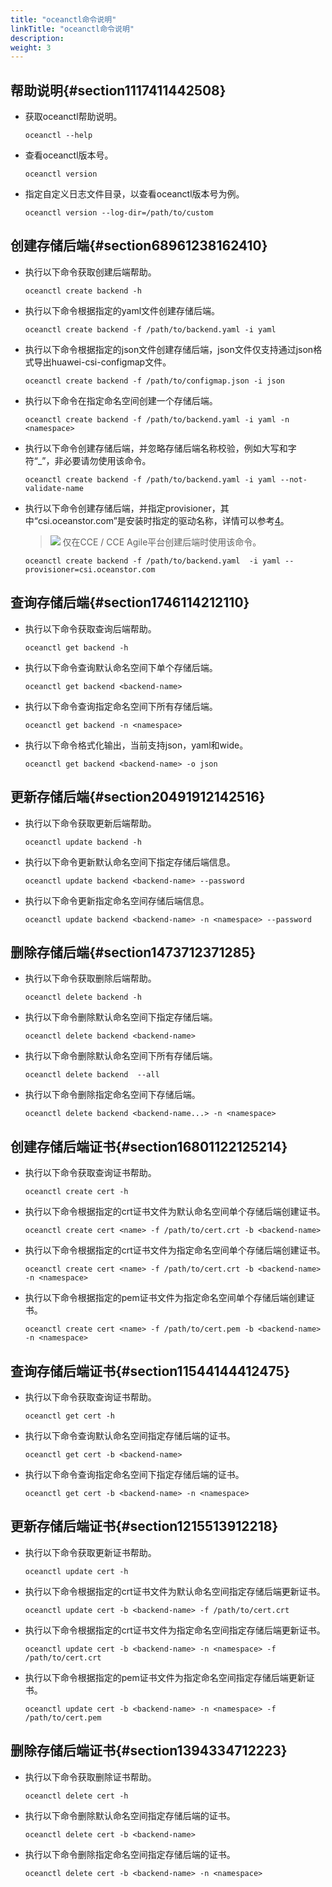 ```yaml
---
title: "oceanctl命令说明"
linkTitle: "oceanctl命令说明"
description: 
weight: 3
---
```


## 帮助说明{#section1117411442508}

-   获取oceanctl帮助说明。

    ```
    oceanctl --help
    ```

-   查看oceanctl版本号。

    ```
    oceanctl version
    ```

-   指定自定义日志文件目录，以查看oceanctl版本号为例。

    ```
    oceanctl version --log-dir=/path/to/custom
    ```

## 创建存储后端{#section68961238162410}

-   执行以下命令获取创建后端帮助。

    ```
    oceanctl create backend -h
    ```

-   执行以下命令根据指定的yaml文件创建存储后端。

    ```
    oceanctl create backend -f /path/to/backend.yaml -i yaml
    ```

-   执行以下命令根据指定的json文件创建存储后端，json文件仅支持通过json格式导出huawei-csi-configmap文件。

    ```
    oceanctl create backend -f /path/to/configmap.json -i json
    ```

-   执行以下命令在指定命名空间创建一个存储后端。

    ```
    oceanctl create backend -f /path/to/backend.yaml -i yaml -n <namespace>
    ```

-   执行以下命令创建存储后端，并忽略存储后端名称校验，例如大写和字符“\_”，非必要请勿使用该命令。

    ```
    oceanctl create backend -f /path/to/backend.yaml -i yaml --not-validate-name
    ```

-   执行以下命令创建存储后端，并指定provisioner，其中“csi.oceanstor.com”是安装时指定的驱动名称，详情可以参考[4](/docs/安装部署/安装华为CSI/使用Helm安装华为CSI/CCE和CCE-Agile平台安装华为CSI#li4307135252018)。

    >![](/css-docs/public_sys-resources/zh/icon-note.gif) 
    >仅在CCE / CCE Agile平台创建后端时使用该命令。

    ```
    oceanctl create backend -f /path/to/backend.yaml  -i yaml --provisioner=csi.oceanstor.com
    ```

## 查询存储后端{#section1746114212110}

-   执行以下命令获取查询后端帮助。

    ```
    oceanctl get backend -h
    ```

-   执行以下命令查询默认命名空间下单个存储后端。

    ```
    oceanctl get backend <backend-name>
    ```

-   执行以下命令查询指定命名空间下所有存储后端。

    ```
    oceanctl get backend -n <namespace>
    ```

-   执行以下命令格式化输出，当前支持json，yaml和wide。

    ```
    oceanctl get backend <backend-name> -o json
    ```

## 更新存储后端{#section20491912142516}

-   执行以下命令获取更新后端帮助。

    ```
    oceanctl update backend -h
    ```

-   执行以下命令更新默认命名空间下指定存储后端信息。

    ```
    oceanctl update backend <backend-name> --password
    ```

-   执行以下命令更新指定命名空间存储后端信息。

    ```
    oceanctl update backend <backend-name> -n <namespace> --password
    ```

## 删除存储后端{#section1473712371285}

-   执行以下命令获取删除后端帮助。

    ```
    oceanctl delete backend -h
    ```

-   执行以下命令删除默认命名空间下指定存储后端。

    ```
    oceanctl delete backend <backend-name> 
    ```

-   执行以下命令删除默认命名空间下所有存储后端。

    ```
    oceanctl delete backend  --all
    ```

-   执行以下命令删除指定命名空间下存储后端。

    ```
    oceanctl delete backend <backend-name...> -n <namespace>
    ```

## 创建存储后端证书{#section16801122125214}

-   执行以下命令获取查询证书帮助。

    ```
    oceanctl create cert -h
    ```

-   执行以下命令根据指定的crt证书文件为默认命名空间单个存储后端创建证书。

    ```
    oceanctl create cert <name> -f /path/to/cert.crt -b <backend-name> 
    ```

-   执行以下命令根据指定的crt证书文件为指定命名空间单个存储后端创建证书。

    ```
    oceanctl create cert <name> -f /path/to/cert.crt -b <backend-name> -n <namespace>
    ```

-   执行以下命令根据指定的pem证书文件为指定命名空间单个存储后端创建证书。

    ```
    oceanctl create cert <name> -f /path/to/cert.pem -b <backend-name> -n <namespace>
    ```

## 查询存储后端证书{#section11544144412475}

-   执行以下命令获取查询证书帮助。

    ```
    oceanctl get cert -h
    ```

-   执行以下命令查询默认命名空间指定存储后端的证书。

    ```
    oceanctl get cert -b <backend-name>
    ```

-   执行以下命令查询指定命名空间下指定存储后端的证书。

    ```
    oceanctl get cert -b <backend-name> -n <namespace>
    ```

## 更新存储后端证书{#section1215513912218}

-   执行以下命令获取更新证书帮助。

    ```
    oceanctl update cert -h
    ```

-   执行以下命令根据指定的crt证书文件为默认命名空间指定存储后端更新证书。

    ```
    oceanctl update cert -b <backend-name> -f /path/to/cert.crt
    ```

-   执行以下命令根据指定的crt证书文件为指定命名空间指定存储后端更新证书。

    ```
    oceanctl update cert -b <backend-name> -n <namespace> -f /path/to/cert.crt
    ```

-   执行以下命令根据指定的pem证书文件为指定命名空间指定存储后端更新证书。

    ```
    oceanctl update cert -b <backend-name> -n <namespace> -f /path/to/cert.pem
    ```

## 删除存储后端证书{#section1394334712223}

-   执行以下命令获取删除证书帮助。

    ```
    oceanctl delete cert -h
    ```

-   执行以下命令删除默认命名空间指定存储后端的证书。

    ```
    oceanctl delete cert -b <backend-name> 
    ```

-   执行以下命令删除指定命名空间指定存储后端的证书。

    ```
    oceanctl delete cert -b <backend-name> -n <namespace>
    ```

